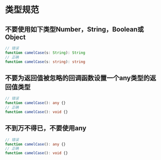 # 类型规范

## 不要使用如下类型Number，String，Boolean或Object
``` typescript
// 错误
function camelCase(s: String): String
// 正确
function camelCase(s: string): string
```

## 不要为返回值被忽略的回调函数设置一个any类型的返回值类型
``` typescript
// 错误
function camelCase(): any {}
// 正确
function camelCase(): void {}
```

## 不到万不得已，不要使用any
``` typescript
// 错误
function camelCase(): any {}
// 正确
function camelCase(): void {}
```


